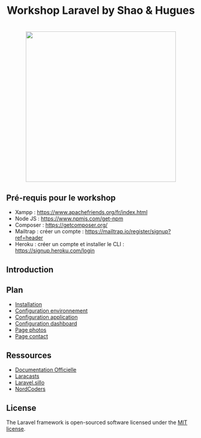 <h1 align="center">Workshop Laravel by Shao & Hugues<h1>
<p align="center"><img src="https://res.cloudinary.com/dtfbvvkyp/image/upload/v1566331377/laravel-logolockup-cmyk-red.svg" width="400"></p>

## Pré-requis pour le workshop

- Xampp : https://www.apachefriends.org/fr/index.html
- Node JS : https://www.npmjs.com/get-npm
- Composer : https://getcomposer.org/
- Mailtrap : créer un compte : https://mailtrap.io/register/signup?ref=header
- Heroku : créer un compte et installer le CLI : https://signup.heroku.com/login

## Introduction

## Plan
- [Installation](workshop_tutoriel/installation.md)
- [Configuration environnement](workshop_tutoriel/configuration_environnement.md)
- [Configuration application](workshop_tutoriel/configuration_application.md)
- [Configuration dashboard](workshop_tutoriel/configuration_dashboard.md)
- [Page photos](workshop_tutoriel/page_photos.md)
- [Page contact](workshop_tutoriel/page_contact.md)

## Ressources
- [Documentation Officielle](https://laravel.com/docs/6.x)
- [Laracasts](https://laracasts.com/)
- [Laravel.sillo](https://laravel.sillo.org/laravel-6-2/)
- [NordCoders](https://www.youtube.com/watch?v=9I8ilGHY5FQ&list=PLeeuvNW2FHVimkEqbV1vJ9pjFu8UOeSNB)

## License

The Laravel framework is open-sourced software licensed under the [MIT license](https://opensource.org/licenses/MIT).

